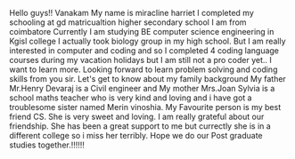 Hello guys!!
Vanakam
My name is miracline harriet 
I completed my schooling at gd matricualtion higher secondary school
I am from coimbatore
Currently I am studying BE computer science engineering in Kgisl college
I actually took biology group in my high school.
But I am really interested in computer and coding
and so I completed 4 coding language courses during my vacation holidays but I am still not a pro coder yet..
I want to learn more.
Looking forward to learn problem solving  and coding skills from you sir.
Let's get to know about my family background
My father Mr.Henry Devaraj is a Civil engineer and 
My mother Mrs.Joan Sylvia is a school maths teacher who is very kind and loving
and i have got a troublesome sister named Merin vinoshia.
My Favourite person is my best friend CS. She is very sweet and loving. I am really grateful about our friendship.
She has been a great support to me but currectly she is in a  different college so i miss her terribly. Hope we do our Post graduate studies together.!!!!!!


